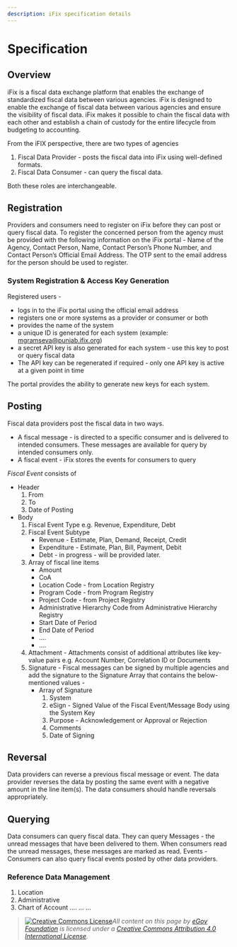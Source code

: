 ```yaml
---
description: iFix specification details
---
```


# Specification

## Overview

iFix is a fiscal data exchange platform that enables the exchange of standardized fiscal data between various agencies. iFix is designed to enable the exchange of fiscal data between various agencies and ensure the visibility of fiscal data. iFix makes it possible to chain the fiscal data with each other and establish a chain of custody for the entire lifecycle from budgeting to accounting.

From the iFIX perspective, there are two types of agencies&#x20;

1. Fiscal Data Provider - posts the fiscal data into iFix using well-defined formats.
2. Fiscal Data Consumer - can query the fiscal data.&#x20;

Both these roles are interchangeable.

## **Registration**

Providers and consumers need to register on iFix before they can post or query fiscal data. To register the concerned person from the agency must be provided with the following information on the iFix portal - Name of the Agency, Contact Person, Name, Contact Person’s Phone Number, and Contact Person’s Official Email Address. The OTP sent to the email address for the person should be used to register.

### **System Registration & Access Key Generation**

Registered users -

* logs in to the iFix portal using the official email address&#x20;
* registers one or more systems as a provider or consumer or both&#x20;
* provides the name of the system
* a unique ID is generated for each system (example: mgramseva@punjab.ifix.org)
* a secret API key is also generated for each system - use this key to post or query fiscal data&#x20;
* The API key can be regenerated if required - only one API key is active at a given point in time

The portal provides the ability to generate new keys for each system.

## **Posting**&#x20;

Fiscal data providers post the fiscal data in two ways.&#x20;

* A fiscal message - is directed to a specific consumer and is delivered to intended consumers. These messages are available for query by intended consumers only.&#x20;
* A fiscal event - iFix stores the events for consumers to query

_Fiscal Event_ consists of&#x20;

* Header&#x20;
  1. From&#x20;
  2. To&#x20;
  3. Date of Posting&#x20;
* Body&#x20;
  1. Fiscal Event Type e.g. Revenue, Expenditure, Debt&#x20;
  2. Fiscal Event Subtype&#x20;
     * Revenue - Estimate, Plan, Demand, Receipt, Credit&#x20;
     * Expenditure - Estimate, Plan, Bill, Payment, Debit&#x20;
     * Debt - in progress - will be provided later.&#x20;
  3. Array of fiscal line items&#x20;
     * Amount&#x20;
     * CoA&#x20;
     * Location Code - from Location Registry&#x20;
     * Program Code - from Program Registry&#x20;
     * Project Code - from Project Registry&#x20;
     * Administrative Hierarchy Code from Administrative Hierarchy Registry&#x20;
     * Start Date of Period&#x20;
     * End Date of Period&#x20;
     * ….&#x20;
     * ….&#x20;
  4. Attachment - Attachments consist of additional attributes like key-value pairs e.g. Account Number, Correlation ID or Documents&#x20;
  5. Signature - Fiscal messages can be signed by multiple agencies and add the signature to the Signature Array that contains the below-mentioned values -
     * Array of Signature&#x20;
       1. System&#x20;
       2. eSign - Signed Value of the Fiscal Event/Message Body using the System Key&#x20;
       3. Purpose - Acknowledgement or Approval or Rejection&#x20;
       4. Comments&#x20;
       5. Date of Signing

## **Reversal**

Data providers can reverse a previous fiscal message or event. The data provider reverses the data by posting the same event with a negative amount in the line item(s). The data consumers should handle reversals appropriately.

## **Querying**

Data consumers can query fiscal data. They can query Messages - the unread messages that have been delivered to them. When consumers read the unread messages, these messages are marked as read. Events - Consumers can also query fiscal events posted by other data providers.

### **Reference Data Management**

1. Location&#x20;
2. Administrative&#x20;
3. Chart of Account …. … …



> [![Creative Commons License](https://i.creativecommons.org/l/by/4.0/80x15.png)_​_](http://creativecommons.org/licenses/by/4.0/)_All content on this page by_ [_eGov Foundation_](https://egov.org.in/) _is licensed under a_ [_Creative Commons Attribution 4.0 International License_](http://creativecommons.org/licenses/by/4.0/)_._
